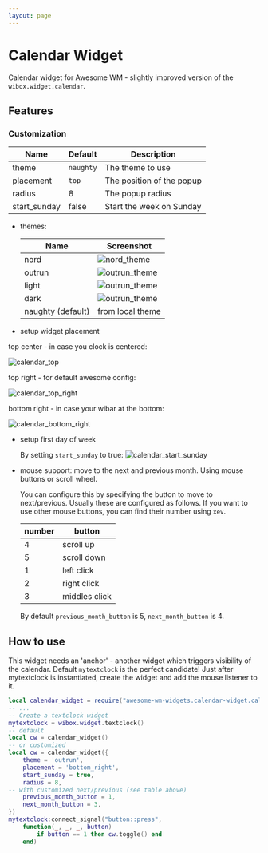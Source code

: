```yaml
---
layout: page
---
```

# Calendar Widget

Calendar widget for Awesome WM - slightly improved version of the `wibox.widget.calendar`.

## Features


### Customization

| Name | Default | Description |
|---|---|---|
| theme     | `naughty` | The theme to use          |
| placement | `top`     | The position of the popup |
| radius    |  8        | The popup radius          |
| start_sunday | false  | Start the week on Sunday  |

 - themes:

    | Name | Screenshot |
    |---|---|
    | nord           | ![nord_theme](../awesome-wm-widgets/assets/img/widgets/screenshots/calendar-widget/nord.png) |
    | outrun         | ![outrun_theme](../awesome-wm-widgets/assets/img/widgets/screenshots/calendar-widget/outrun.png) |
    | light          | ![outrun_theme](../awesome-wm-widgets/assets/img/widgets/screenshots/calendar-widget/light.png) |
    | dark           | ![outrun_theme](../awesome-wm-widgets/assets/img/widgets/screenshots/calendar-widget/dark.png) |
    | naughty (default) | from local theme |

 - setup widget placement

  top center - in case you clock is centered:

   ![calendar_top](../awesome-wm-widgets/assets/img/widgets/screenshots/calendar-widget/calendar_top.png)

  top right - for default awesome config:

  ![calendar_top_right](../awesome-wm-widgets/assets/img/widgets/screenshots/calendar-widget/calendar_top_right.png)

  bottom right - in case your wibar at the bottom:

  ![calendar_bottom_right](../awesome-wm-widgets/assets/img/widgets/screenshots/calendar-widget/calendar_bottom_right.png)

 - setup first day of week

   By setting `start_sunday` to true:
   ![calendar_start_sunday](../awesome-wm-widgets/assets/img/widgets/screenshots/calendar-widget/calendar_start_sunday.png)

 - mouse support:
    move to the next and previous month. Using mouse buttons or scroll wheel.

    You can configure this by specifying the button to move to next/previous.
    Usually these are configured as follows. If you want to use other mouse buttons, you can find their number using `xev`.

    | number | button        |
    |--------|---------------|
    | 4      | scroll up     |
    | 5      | scroll down   |
    | 1      | left click    |
    | 2      | right click   |
    | 3      | middles click |

    By default `previous_month_button` is 5, `next_month_button` is 4.


## How to use

This widget needs an 'anchor' - another widget which triggers visibility of the calendar. Default `mytextclock` is the perfect candidate!
Just after mytextclock is instantiated, create the widget and add the mouse listener to it.

```lua
local calendar_widget = require("awesome-wm-widgets.calendar-widget.calendar")
-- ...
-- Create a textclock widget
mytextclock = wibox.widget.textclock()
-- default
local cw = calendar_widget()
-- or customized
local cw = calendar_widget({
    theme = 'outrun',
    placement = 'bottom_right',
    start_sunday = true,
    radius = 8,
-- with customized next/previous (see table above)
    previous_month_button = 1,
    next_month_button = 3,
})
mytextclock:connect_signal("button::press",
    function(_, _, _, button)
        if button == 1 then cw.toggle() end
    end)
```
